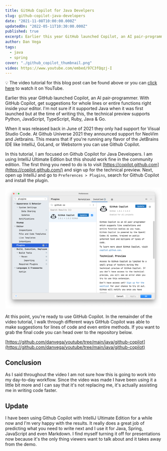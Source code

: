 ```yaml
---
title: GitHub Copilot for Java Develpers
slug: github-copilot-java-developers
date: "2021-11-08T10:00:00.000Z"
updatedOn: "2022-05-11T10:30:00.000Z"
published: true
excerpt: Earlier this year GitHub launched Copilot, an AI pair-programmer. With GitHub Copilot, get suggestions for whole lines or entire functions right inside your editor.
author: Dan Vega
tags:
  - java
  - spring
cover: "./github_copilot_thumbnail.png"
video: https://www.youtube.com/embed/97C3fQqzj-I
---
```


<div class="callout">💡 The video tutorial for this blog post can be found above or you can <a href="https://youtu.be/97C3fQqzj-I">click here</a> to watch it on YouTube.</div>

Earlier this year GitHub launched Copilot, an AI pair-programmer. With GitHub Copilot, get suggestions for whole lines or entire functions right inside your editor. I'm not sure if it supported Java when it was first launched but at the time of writing this, the technical preview supports Python, JavaScript, TypeScript, Ruby, Java & Go.

When it was released back in June of 2021 they only had support for Visual Studio Code. At Github Universe 2021 they announced support for NeoVim and Jetbrains. This means that if you're running any flavor of the JetBrains IDE like IntelliJ, GoLand, or Webstorm you can use Github Copilot.

In this tutorial, I am focused on Github Copilot for Java Developers. I am using IntelliJ Ultimate Edition but this should work fine in the community edition. The first thing you need to do is to visit [https://copilot.github.com](https://copilot.github.com/) and sign up for the technical preview. Next, open up IntelliJ and go to `Preferences > Plugins`, search for Github Copilot and install the plugin.

![intellij_plugin.png](./intellij_plugin.png)

At this point, you're ready to use GitHub Copilot. In the remainder of the video tutorial, I walk through different ways GitHub Copilot was able to make suggestions for lines of code and even entire methods. If you want to grab the final code you can head over to the repository below.

[https://github.com/danvega/youtube/tree/main/java/github-copilot](https://github.com/danvega/youtube/tree/main/java/github-copilot)

## Conclusion

As I said throughout the video I am not sure how this is going to work into my day-to-day workflow. Since the video was made I have been using it a little bit more and I can say that it's not replacing me, it's actually assisting me in writing code faster.

## Update

I have been using Github Copilot with IntelliJ Ultimate Edition for a while now and I'm very happy with the results. It really does a great job of predicting what you need to write next and I use it for Java, Spring, JavaScript and even Markdown. I find myself turning it off for presentations now because it's the only thing viewers want to talk about and it takes away from the demo.

